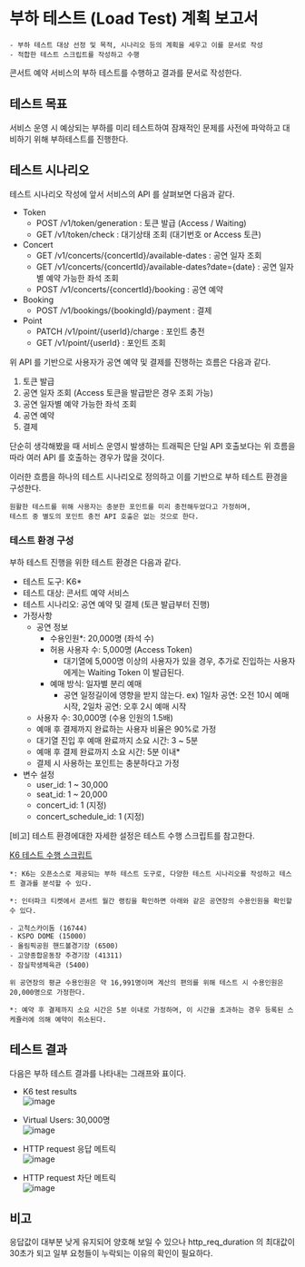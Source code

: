 # 부하 테스트 (Load Test) 계획 보고서

```
- 부하 테스트 대상 선정 및 목적, 시나리오 등의 계획을 세우고 이를 문서로 작성
- 적합한 테스트 스크립트를 작성하고 수행
```

콘서트 예약 서비스의 부하 테스트를 수행하고 결과를 문서로 작성한다.

## 테스트 목표

서비스 운영 시 예상되는 부하를 미리 테스트하여 잠재적인 문제를 사전에 파악하고 대비하기 위해 부하테스트를 진행한다.

## 테스트 시나리오

테스트 시나리오 작성에 앞서 서비스의 API 를 살펴보면 다음과 같다.

- Token
    - POST /v1/token/generation : 토큰 발급 (Access / Waiting)
    - GET /v1/token/check : 대기상태 조회 (대기번호 or Access 토큰)
- Concert
    - GET /v1/concerts/{concertId}/available-dates : 공연 일자 조회
    - GET /v1/concerts/{concertId}/available-dates?date={date} : 공연 일자별 예약 가능한 좌석 조회
    - POST /v1/concerts/{concertId}/booking : 공연 예약
- Booking
    - POST /v1/bookings/{bookingId}/payment : 결제
- Point
    - PATCH /v1/point/{userId}/charge : 포인트 충전
    - GET /v1/point/{userId} : 포인트 조회

위 API 를 기반으로 사용자가 공연 예약 및 결제를 진행하는 흐름은 다음과 같다.
1. 토큰 발급
2. 공연 일자 조회 (Access 토큰을 발급받은 경우 조회 가능)
3. 공연 일자별 예약 가능한 좌석 조회
4. 공연 예약
5. 결제

단순히 생각해봤을 때 서비스 운영시 발생하는 트래픽은 단일 API 호출보다는 위 흐름을 따라 여러 API 를 호출하는 경우가 많을 것이다. 

이러한 흐름을 하나의 테스트 시나리오로 정의하고 이를 기반으로 부하 테스트 환경을 구성한다.

```text
원활한 테스트를 위해 사용자는 충분한 포인트를 미리 충전해두었다고 가정하며, 
테스트 중 별도의 포인트 충전 API 호출은 없는 것으로 한다.
```

### 테스트 환경 구성

부하 테스트 진행을 위한 테스트 환경은 다음과 같다.

- 테스트 도구: K6*
- 테스트 대상: 콘서트 예약 서비스
- 테스트 시나리오: 공연 예약 및 결제 (토큰 발급부터 진행)
- 가정사항
  - 공연 정보
    - 수용인원*: 20,000명 (좌석 수)
    - 허용 사용자 수: 5,000명 (Access Token)
      - 대기열에 5,000명 이상의 사용자가 있을 경우, 추가로 진입하는 사용자에게는 Waiting Token 이 발급된다.
    - 예매 방식: 일자별 분리 예매
      - 공연 일정길이에 영향을 받지 않는다. ex) 1일차 공연: 오전 10시 예매 시작, 2일차 공연: 오후 2시 예매 시작
  - 사용자 수: 30,000명 (수용 인원의 1.5배)
  - 예매 후 결제까지 완료하는 사용자 비율은 90%로 가정
  - 대기열 진입 후 예매 완료까지 소요 시간: 3 ~ 5분
  - 예매 후 결제 완료까지 소요 시간: 5분 이내*
  - 결제 시 사용하는 포인트는 충분하다고 가정
- 변수 설정
  - user_id: 1 ~ 30,000
  - seat_id: 1 ~ 20,000
  - concert_id: 1 (지정)
  - concert_schedule_id: 1 (지정)

[비고] 테스트 환경에대한 자세한 설정은 테스트 수행 스크립트를 참고한다.

[K6 테스트 수행 스크립트](../k6/scripts/load-test.js)

```text
*: K6는 오픈소스로 제공되는 부하 테스트 도구로, 다양한 테스트 시나리오를 작성하고 테스트 결과를 분석할 수 있다.

*: 인터파크 티켓에서 콘서트 월간 랭킹을 확인하면 아래와 같은 공연장의 수용인원을 확인할 수 있다.

- 고척스카이돔 (16744)
- KSPO DOME (15000)
- 올림픽공원 핸드볼경기장 (6500)
- 고양종합운동장 주경기장 (41311)
- 잠실학생체육관 (5400)

위 공연장의 평균 수용인원은 약 16,991명이며 계산의 편의를 위해 테스트 시 수용인원은 20,000명으로 가정한다.

*: 예약 후 결제까지 소요 시간은 5분 이내로 가정하며, 이 시간을 초과하는 경우 등록된 스케쥴러에 의해 예약이 취소된다. 
```

## 테스트 결과

다음은 부하 테스트 결과를 나타내는 그래프와 표이다.

- K6 test results <br>
  ![image](https://github.com/user-attachments/assets/52b68b56-a40f-482e-9bde-dce06f235894) <br>

- Virtual Users: 30,000명 <br>
  ![image](https://github.com/user-attachments/assets/0f0edc5b-1081-43e5-8c52-9e06948714e3) <br>

- HTTP request 응답 메트릭 <br>
  ![image](https://github.com/user-attachments/assets/7d0100cc-0a52-4f25-b9af-ca3a7ed7c413) <br>

- HTTP request 차단 메트릭 <br>
  ![image](https://github.com/user-attachments/assets/0ff4a467-3ae9-49d1-8ace-1680b0501cd6) <br>



## 비고

응답값이 대부분 낮게 유지되어 양호해 보일 수 있으나 http_req_duration 의 최대값이 30초가 되고 일부 요청들이 누락되는 이유의 확인이 필요하다.